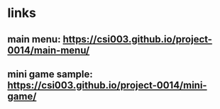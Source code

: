 # links
## main menu: https://csi003.github.io/project-0014/main-menu/

## mini game sample: https://csi003.github.io/project-0014/mini-game/
